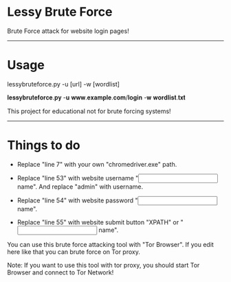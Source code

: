 # Lessy Brute Force

Brute Force attack for website login pages!

--------

# Usage

lessybruteforce.py -u [url] -w [wordlist]

𝐥𝐞𝐬𝐬𝐲𝐛𝐫𝐮𝐭𝐞𝐟𝐨𝐫𝐜𝐞.𝐩𝐲 -𝐮 𝐰𝐰𝐰.𝐞𝐱𝐚𝐦𝐩𝐥𝐞.𝐜𝐨𝐦/𝐥𝐨𝐠𝐢𝐧 -𝐰 𝐰𝐨𝐫𝐝𝐥𝐢𝐬𝐭.𝐭𝐱𝐭

This project for educational not for brute forcing systems!

---

# Things to do

- Replace "line 7" with your own "chromedriver.exe" path.

- Replace "line 53" with website username "<input> name". And replace "admin" with username.

- Replace "line 54" with website password "<input> name".

- Replace "line 55" with website submit button "XPATH" or "<input> name".

You can use this brute force attacking tool with "Tor Browser". If you edit here like that you can brute force on Tor proxy.

Note: If you want to use this tool with tor proxy, you should start Tor Browser and connect to Tor Network!
